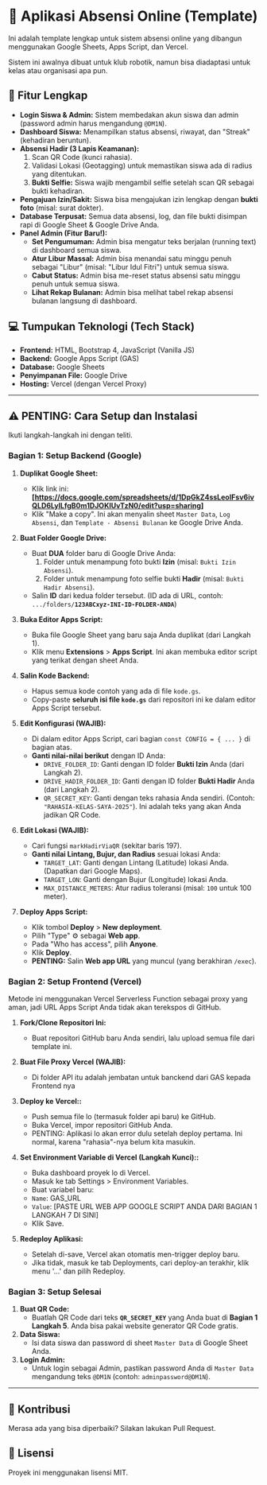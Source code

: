 # 🤖 Aplikasi Absensi Online (Template)

Ini adalah template lengkap untuk sistem absensi online yang dibangun menggunakan Google Sheets, Apps Script, dan Vercel.

Sistem ini awalnya dibuat untuk klub robotik, namun bisa diadaptasi untuk kelas atau organisasi apa pun.

## 🚀 Fitur Lengkap

* **Login Siswa & Admin:** Sistem membedakan akun siswa dan admin (password admin harus mengandung `@DM1N`).
* **Dashboard Siswa:** Menampilkan status absensi, riwayat, dan "Streak" (kehadiran beruntun).
* **Absensi Hadir (3 Lapis Keamanan):**
    1.  Scan QR Code (kunci rahasia).
    2.  Validasi Lokasi (Geotagging) untuk memastikan siswa ada di radius yang ditentukan.
    3.  **Bukti Selfie:** Siswa wajib mengambil selfie setelah scan QR sebagai bukti kehadiran.
* **Pengajuan Izin/Sakit:** Siswa bisa mengajukan izin lengkap dengan **bukti foto** (misal: surat dokter).
* **Database Terpusat:** Semua data absensi, log, dan file bukti disimpan rapi di Google Sheet & Google Drive Anda.
* **Panel Admin (Fitur Baru!):**
    * **Set Pengumuman:** Admin bisa mengatur teks berjalan (running text) di dashboard semua siswa.
    * **Atur Libur Massal:** Admin bisa menandai satu minggu penuh sebagai "Libur" (misal: "Libur Idul Fitri") untuk semua siswa.
    * **Cabut Status:** Admin bisa me-reset status absensi satu minggu penuh untuk semua siswa.
    * **Lihat Rekap Bulanan:** Admin bisa melihat tabel rekap absensi bulanan langsung di dashboard.

## 💻 Tumpukan Teknologi (Tech Stack)

* **Frontend:** HTML, Bootstrap 4, JavaScript (Vanilla JS)
* **Backend:** Google Apps Script (GAS)
* **Database:** Google Sheets
* **Penyimpanan File:** Google Drive
* **Hosting:** Vercel (dengan Vercel Proxy)

---

## ⚠️ PENTING: Cara Setup dan Instalasi

Ikuti langkah-langkah ini dengan teliti.

### Bagian 1: Setup Backend (Google)

1.  **Duplikat Google Sheet:**
    * Klik link ini: **[https://docs.google.com/spreadsheets/d/1DpGkZ4ssLeoIFsv6ivQLD6LylLfgB0m1DJOKlUvTzN0/edit?usp=sharing]**
    * Klik "Make a copy". Ini akan menyalin sheet `Master Data`, `Log Absensi`, dan `Template - Absensi Bulanan` ke Google Drive Anda.

2.  **Buat Folder Google Drive:**
    * Buat **DUA** folder baru di Google Drive Anda:
        1.  Folder untuk menampung foto bukti **Izin** (misal: `Bukti Izin Absensi`).
        2.  Folder untuk menampung foto selfie bukti **Hadir** (misal: `Bukti Hadir Absensi`).
    * Salin **ID** dari kedua folder tersebut. (ID ada di URL, contoh: `.../folders/`**`123ABCxyz-INI-ID-FOLDER-ANDA`**)

3.  **Buka Editor Apps Script:**
    * Buka file Google Sheet yang baru saja Anda duplikat (dari Langkah 1).
    * Klik menu **Extensions** > **Apps Script**. Ini akan membuka editor script yang terikat dengan sheet Anda.

4.  **Salin Kode Backend:**
    * Hapus semua kode contoh yang ada di file `kode.gs`.
    * Copy-paste **seluruh isi file `kode.gs`** dari repositori ini ke dalam editor Apps Script tersebut.

5.  **Edit Konfigurasi (WAJIB):**
    * Di dalam editor Apps Script, cari bagian `const CONFIG = { ... }` di bagian atas.
    * **Ganti nilai-nilai berikut** dengan ID Anda:
        * `DRIVE_FOLDER_ID`: Ganti dengan ID folder **Bukti Izin** Anda (dari Langkah 2).
        * `DRIVE_HADIR_FOLDER_ID`: Ganti dengan ID folder **Bukti Hadir** Anda (dari Langkah 2).
        * `QR_SECRET_KEY`: Ganti dengan teks rahasia Anda sendiri. (Contoh: `"RAHASIA-KELAS-SAYA-2025"`). Ini adalah teks yang akan Anda jadikan QR Code.

6.  **Edit Lokasi (WAJIB):**
    * Cari fungsi `markHadirViaQR` (sekitar baris 197).
    * **Ganti nilai Lintang, Bujur, dan Radius** sesuai lokasi Anda:
        * `TARGET_LAT`: Ganti dengan Lintang (Latitude) lokasi Anda. (Dapatkan dari Google Maps).
        * `TARGET_LON`: Ganti dengan Bujur (Longitude) lokasi Anda.
        * `MAX_DISTANCE_METERS`: Atur radius toleransi (misal: `100` untuk 100 meter).

7.  **Deploy Apps Script:**
    * Klik tombol **Deploy** > **New deployment**.
    * Pilih "Type" ⚙️ sebagai **Web app**.
    * Pada "Who has access", pilih **Anyone**.
    * Klik **Deploy**.
    * **PENTING:** Salin **Web app URL** yang muncul (yang berakhiran `/exec`).

### Bagian 2: Setup Frontend (Vercel)
Metode ini menggunakan Vercel Serverless Function sebagai proxy yang aman, jadi URL Apps Script Anda tidak akan terekspos di GitHub.

1.  **Fork/Clone Repositori Ini:**
    * Buat repositori GitHub baru Anda sendiri, lalu upload semua file dari template ini.

2.  **Buat File Proxy Vercel (WAJIB):**
    * Di folder API itu adalah jembatan untuk banckend dari GAS kepada Frontend nya

3.  **Deploy ke Vercel::**
    * Push semua file lo (termasuk folder api baru) ke GitHub.
    * Buka Vercel, impor repositori GitHub Anda.
    * PENTING: Aplikasi lo akan error dulu setelah deploy pertama. Ini normal, karena "rahasia"-nya belum kita masukin.

4.  **Set Environment Variable di Vercel (Langkah Kunci)::**
    * Buka dashboard proyek lo di Vercel.
    * Masuk ke tab Settings > Environment Variables.
    * Buat variabel baru:
    * `Name`: GAS_URL
    * `Value`: [PASTE URL WEB APP GOOGLE SCRIPT ANDA DARI BAGIAN 1 LANGKAH 7 DI SINI]
    * Klik Save.
  
5. **Redeploy Aplikasi:**
    * Setelah di-save, Vercel akan otomatis men-trigger deploy baru.
    * Jika tidak, masuk ke tab Deployments, cari deploy-an terakhir, klik menu '...' dan pilih Redeploy.
  
### Bagian 3: Setup Selesai

1.  **Buat QR Code:**
    * Buatlah QR Code dari teks **`QR_SECRET_KEY`** yang Anda buat di **Bagian 1 Langkah 5**. Anda bisa pakai website generator QR Code gratis.
2.  **Data Siswa:**
    * Isi data siswa dan password di sheet `Master Data` di Google Sheet Anda.
3.  **Login Admin:**
    * Untuk login sebagai Admin, pastikan password Anda di `Master Data` mengandung teks `@DM1N` (contoh: `adminpassword@DM1N`).

---

## 🤝 Kontribusi

Merasa ada yang bisa diperbaiki? Silakan lakukan Pull Request.

## 📄 Lisensi

Proyek ini menggunakan lisensi MIT.
